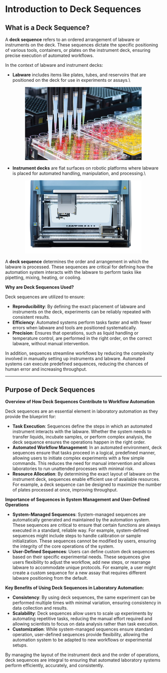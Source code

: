 # Introduction to Deck Sequences

## **What is a Deck Sequence?**

A **deck sequence** refers to an ordered arrangement of labware or instruments on the deck. These sequences dictate the specific positioning of various tools, containers, or plates on the instrument deck, ensuring precise execution of automated workflows.

In the context of labware and instrument decks:

*   **Labware** includes items like plates, tubes, and reservoirs that are positioned on the deck for use in experiments or assays.\


    <figure><img src="../../../.gitbook/assets/image (147).png" alt="" width="375"><figcaption></figcaption></figure>
*   **Instrument decks** are flat surfaces on robotic platforms where labware is placed for automated handling, manipulation, and processing.\


    <figure><img src="../../../.gitbook/assets/image (148).png" alt="" width="375"><figcaption></figcaption></figure>

A **deck sequence** determines the order and arrangement in which the labware is processed. These sequences are critical for defining how the automation system interacts with the labware to perform tasks like pipetting, mixing, heating, or cooling.

**Why are Deck Sequences Used?**

Deck sequences are utilized to ensure:

* **Reproducibility**: By defining the exact placement of labware and instruments on the deck, experiments can be reliably repeated with consistent results.
* **Efficiency**: Automated systems perform tasks faster and with fewer errors when labware and tools are positioned systematically.
* **Precision**: Ensures that operations, such as liquid handling or temperature control, are performed in the right order, on the correct labware, without manual intervention.

In addition, sequences streamline workflows by reducing the complexity involved in manually setting up instruments and labware. Automated systems can execute predefined sequences, reducing the chances of human error and increasing throughput.

***

## **Purpose of Deck Sequences**

**Overview of How Deck Sequences Contribute to Workflow Automation**

Deck sequences are an essential element in laboratory automation as they provide the blueprint for:

* **Task Execution**: Sequences define the steps in which an automated instrument interacts with the labware. Whether the system needs to transfer liquids, incubate samples, or perform complex analysis, the deck sequence ensures the operations happen in the right order.
* **Automated Workflow Management**: In an automated environment, deck sequences ensure that tasks proceed in a logical, predefined manner, allowing users to initiate complex experiments with a few simple commands. This reduces the need for manual intervention and allows laboratories to run unattended processes with minimal risk.
* **Resource Allocation**: By determining the exact layout of labware on the instrument deck, sequences enable efficient use of available resources. For example, a deck sequence can be designed to maximize the number of plates processed at once, improving throughput.

**Importance of Sequences in System Management and User-Defined Operations**

* **System-Managed Sequences**: System-managed sequences are automatically generated and maintained by the automation system. These sequences are critical to ensure that certain functions are always executed in a standard, reliable way. For example, system-defined sequences might include steps to handle calibration or sample initialization. These sequences cannot be modified by users, ensuring the integrity of the core operations of the system.
* **User-Defined Sequences**: Users can define custom deck sequences based on their specific experimental needs. These sequences give users flexibility to adjust the workflow, add new steps, or rearrange labware to accommodate unique protocols. For example, a user might create a custom sequence for a new assay that requires different labware positioning from the default.

**Key Benefits of Using Deck Sequences in Laboratory Automation:**

* **Consistency**: By using deck sequences, the same experiment can be performed multiple times with minimal variation, ensuring consistency in data collection and results.
* **Scalability**: Deck sequences allow users to scale up experiments by automating repetitive tasks, reducing the manual effort required and allowing scientists to focus on data analysis rather than task execution.
* **Customization**: While system-managed sequences ensure standard operation, user-defined sequences provide flexibility, allowing the automation system to be adapted to new workflows or experimental setups.

By managing the layout of the instrument deck and the order of operations, deck sequences are integral to ensuring that automated laboratory systems perform efficiently, accurately, and consistently.
